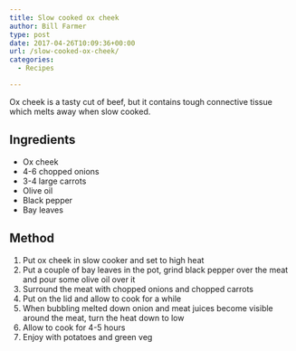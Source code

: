 ```yaml
---
title: Slow cooked ox cheek
author: Bill Farmer
type: post
date: 2017-04-26T10:09:36+00:00
url: /slow-cooked-ox-cheek/
categories:
  - Recipes

---
```

Ox cheek is a tasty cut of beef, but it contains tough connective tissue which melts away when slow cooked.

## Ingredients

  * Ox cheek
  * 4-6 chopped onions
  * 3-4 large carrots
  * Olive oil
  * Black pepper
  * Bay leaves

## Method

  1. Put ox cheek in slow cooker and set to high heat
  2. Put a couple of bay leaves in the pot, grind black pepper over the meat and pour some olive oil over it
  3. Surround the meat with chopped onions and chopped carrots
  4. Put on the lid and allow to cook for a while
  5. When bubbling melted down onion and meat juices become visible around the meat, turn the heat down to low
  6. Allow to cook for 4-5 hours
  7. Enjoy with potatoes and green veg